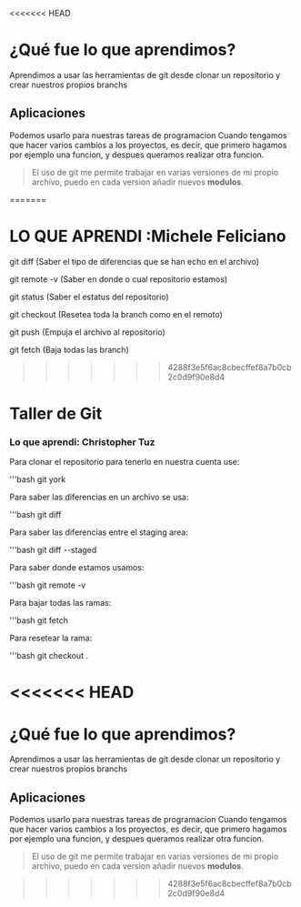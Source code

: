 
<<<<<<< HEAD
# ¿Qué fue lo que aprendimos?

Aprendimos a usar las herramientas de git
desde clonar un repositorio
y crear nuestros propios branchs


## Aplicaciones

Podemos usarlo para nuestras tareas de programacion
Cuando tengamos que hacer varios cambios a los proyectos,
es decir, que primero hagamos por ejemplo una funcion, y despues queramos
realizar otra funcion.

>El uso de git me permite trabajar en varias versiones de mi propio archivo, puedo en cada version añadir nuevos **modulos**.

=======
# LO QUE APRENDI :Michele Feliciano
git diff (Saber el tipo de diferencias que se han echo en el archivo)

git remote -v (Saber en donde o cual repositorio estamos)

git status (Saber el estatus del repositorio)

git checkout (Resetea toda la branch como en el remoto)

git push (Empuja el archivo al repositorio)

git fetch (Baja todas las branch)
>>>>>>> 4288f3e5f6ac8cbecffef8a7b0cb2c0d9f90e8d4
# Taller de Git

### Lo que aprendi: Christopher Tuz

Para clonar el repositorio para tenerlo en nuestra cuenta use:

'''bash
git york

Para saber las diferencias en un archivo se usa:

'''bash
git diff

Para saber las diferencias entre el staging area:

'''bash
git diff --staged

Para saber donde estamos usamos:

'''bash
git remote -v


Para bajar todas las ramas:

'''bash
git fetch

Para resetear la rama:

'''bash
git checkout .

<<<<<<< HEAD
=======
# ¿Qué fue lo que aprendimos?

Aprendimos a usar las herramientas de git
desde clonar un repositorio
y crear nuestros propios branchs


## Aplicaciones

Podemos usarlo para nuestras tareas de programacion
Cuando tengamos que hacer varios cambios a los proyectos,
es decir, que primero hagamos por ejemplo una funcion, y despues queramos
realizar otra funcion.

>El uso de git me permite trabajar en varias versiones de mi propio archivo, puedo en cada version añadir nuevos **modulos**.

>>>>>>> 4288f3e5f6ac8cbecffef8a7b0cb2c0d9f90e8d4
